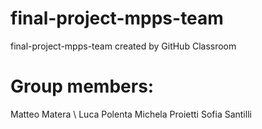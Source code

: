 # final-project-mpps-team
final-project-mpps-team created by GitHub Classroom

# Group members:
Matteo Matera \\
Luca Polenta
Michela Proietti
Sofia Santilli
